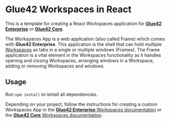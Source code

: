 # Glue42 Workspaces in React

This is a template for creating a React Workspaces application for [**Glue42 Enterprise**](https://glue42.com/enterprise/) or [**Glue42 Core**](https://glue42.com/core/).

The Workspaces App is a web application (also called Frame) which comes with **Glue42 Enterprise**. This application is the shell that can hold multiple [Workspaces](https://docs.glue42.com/glue42-concepts/windows/workspaces/overview/index.html#workspaces_concepts-workspace) as tabs in a single or multiple windows (Frames). The Frame application is a vital element in the Workspaces functionality as it handles opening and closing Workspaces, arranging windows in a Workspace, adding or removing Workspaces and windows.

## Usage

Run `npm install` to isntall all dependencies. 

Depending on your project, follow the instructions for creating a custom Workspaces App in the [**Glue42 Enterprise** Workspaces documentation](https://docs.glue42.com/glue42-concepts/windows/workspaces/overview/index.html#extending_workspaces) or the [**Glue42 Core** Workspaces documentation](https://core-docs.glue42.com/capabilities/windows/workspaces/workspaces-app/index.html).
